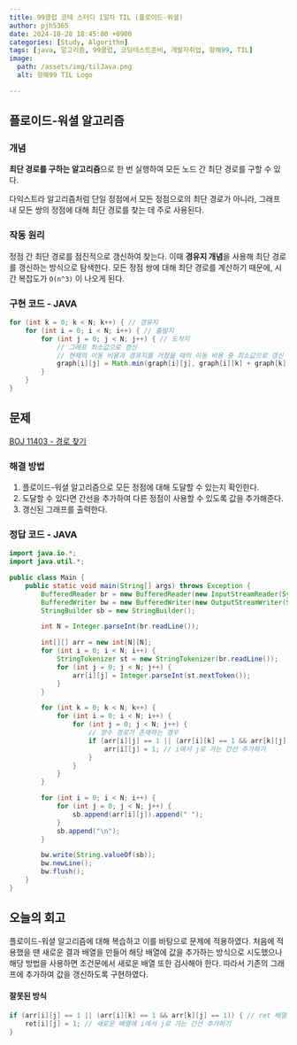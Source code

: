 ```yaml
---
title: 99클럽 코테 스터디 1일차 TIL (플로이드-워셜)
author: pjh5365
date: 2024-10-28 18:45:00 +0900
categories: [Study, Algorithm]
tags: [java, 알고리즘, 99클럽, 코딩테스트준비, 개발자취업, 항해99, TIL]
image:
  path: /assets/img/tilJava.png
  alt: 항해99 TIL Logo

---
```


## 플로이드-워셜 알고리즘

### 개념

**최단 경로를 구하는 알고리즘**으로 한 번 실행하여 모든 노드 간 최단 경로를 구할 수 있다.

다익스트라 알고리즘처럼 단일 정점에서 모든 정점으로의 최단 경로가 아니라, 그래프 내 모든 쌍의 정점에 대해 최단 경로를 찾는 데 주로 사용된다.

### 작동 원리

정점 간 최단 경로를 점진적으로 갱신하여 찾는다. 이때 **경유지 개념**을 사용해 최단 경로를 갱신하는 방식으로 탐색한다. 모든 정점 쌍에 대해 최단 경로를 계산하기 때문에, 시간 복잡도가 `O(n^3)` 이 나오게 된다.

### 구현 코드 - JAVA

```java
for (int k = 0; k < N; k++) { // 경유지
    for (int i = 0; i < N; i++) { // 출발지
        for (int j = 0; j < N; j++) { // 도착지
            // 그래프 최소값으로 갱신
            // 현재의 이동 비용과 경유지를 거쳤을 때의 이동 비용 중 최소값으로 갱신
            graph[i][j] = Math.min(graph[i][j], graph[i][k] + graph[k][j]); 
        }
    }
}
```

## 문제

[BOJ 11403 - 경로 찾기](https://www.acmicpc.net/problem/11403)

### 해결 방법

1. 플로이드-워셜 알고리즘으로 모든 정점에 대해 도달할 수 있는지 확인한다. 
2. 도달할 수 있다면 간선을 추가하여 다른 정점이 사용할 수 있도록 값을 추가해준다.
3. 갱신된 그래프를 출력한다.

### 정답 코드 - JAVA

```java
import java.io.*;
import java.util.*;

public class Main {
    public static void main(String[] args) throws Exception {
        BufferedReader br = new BufferedReader(new InputStreamReader(System.in));
        BufferedWriter bw = new BufferedWriter(new OutputStreamWriter(System.out));
        StringBuilder sb = new StringBuilder();

        int N = Integer.parseInt(br.readLine());

        int[][] arr = new int[N][N];
        for (int i = 0; i < N; i++) {
            StringTokenizer st = new StringTokenizer(br.readLine());
            for (int j = 0; j < N; j++) {
                arr[i][j] = Integer.parseInt(st.nextToken());
            }
        }

        for (int k = 0; k < N; k++) {
            for (int i = 0; i < N; i++) {
                for (int j = 0; j < N; j++) {
                    // 양수 경로가 존재하는 경우
                    if (arr[i][j] == 1 || (arr[i][k] == 1 && arr[k][j] == 1)) {
                        arr[i][j] = 1; // i에서 j로 가는 간선 추가하기
                    }
                }
            }
        }

        for (int i = 0; i < N; i++) {
            for (int j = 0; j < N; j++) {
                sb.append(arr[i][j]).append(" ");
            }
            sb.append("\n");
        }

        bw.write(String.valueOf(sb));
        bw.newLine();
        bw.flush();
    }
}
```

## 오늘의 회고

플로이드-워셜 알고리즘에 대해 복습하고 이를 바탕으로 문제에 적용하였다. 처음에 적용했을 땐 새로운 결과 배열을 만들어 해당 배열에 값을 추가하는 방식으로 시도했으나 해당 방법을 사용하면 조건문에서 새로운 배열 또한 검사해야 한다. 따라서 기존의 그래프에 추가하여 값을 갱신하도록 구현하였다.

#### 잘못된 방식

```java
if (arr[i][j] == 1 || (arr[i][k] == 1 && arr[k][j] == 1)) { // ret 배열에 대한 조건문이 추가되어야 정답이 나옴
    ret[i][j] = 1; // 새로운 배열에 i에서 j로 가는 간선 추가하기
}
```
